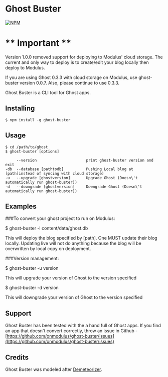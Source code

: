 Ghost Buster
=================

[![NPM](https://nodei.co/npm/ghost-buster.png)](https://nodei.co/npm/ghost-buster/)

# ** Important **

Version 1.0.0 removed support for deploying to Modulus' cloud storage. The current
and only way to deploy is to create/edit your blog locally then deploy to Modulus.

If you are using Ghost 0.3.3 with cloud storage on Modulus, use ghost-buster version 0.0.7.
Also, please continue to use 0.3.3. 

Ghost Buster is a CLI tool for Ghost apps.

## Installing
    $ npm install -g ghost-buster

## Usage
    $ cd /path/to/ghost
    $ ghost-buster [options]

         --version                      print ghost-buster version and exit
    -db  --database [pathtodb]          Pushing Local blog at [path]instead of syncing with cloud storage)
    -u   --upgrade [ghostversion]       Upgrade Ghost (Doesn\'t automatically run ghost-buster))
    -d   --downgrade [ghostversion]     Downgrade Ghost (Doesn\'t automatically run ghost-buster))


## Examples

###To convert your ghost project to run on Modulus:

$ ghost-buster -l content/data/ghost.db

This will deploy the blog specified by [path]. One MUST update their blog locally.
Updating live will not do anything because the blog will be overwritten by local 
copy on deployment. 

###Version management:

$ ghost-buster -u version

This will upgrade your version of Ghost to the version specified 

$ ghost-buster -d version

This will downgrade your version of Ghost to the version specified

## Support
Ghost Buster has been tested with the a hand full of Ghost apps. If you find an app that doesn't
convert correctly, throw an issue in Github -
[https://github.com/onmodulus/ghost-buster/issues](https://github.com/onmodulus/ghost-buster/issues)

## Credits
Ghost Buster was modeled after [Demeteorizer](https://github.com/onmodulus/demeteorizer). 

